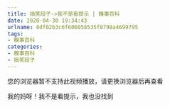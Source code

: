 ```yaml
---
title: 搞笑段子->我不是看提示 | 糗事百科
date: 2020-04-30 19:34:43
urlname: 0df02b3c6f606058535f8798a4699795
tags: 
- 糗事百科
categories:
- 糗事百科
- 搞笑段子
---
```

您的浏览器暂不支持此视频播放，请更换浏览器后再查看

我的妈呀！我不是看提示，我也没找到


